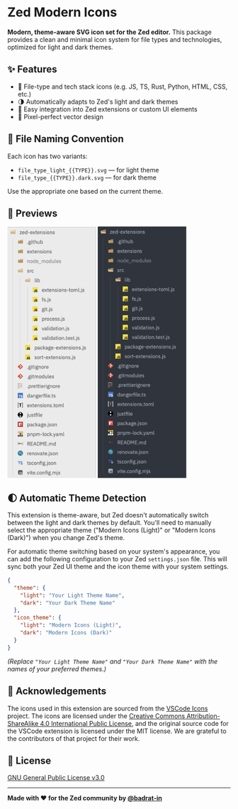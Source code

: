 # Zed Modern Icons

**Modern, theme-aware SVG icon set for the Zed editor.**
This package provides a clean and minimal icon system for file types and technologies, optimized for light and dark themes.

## ✨ Features

- 📁 File-type and tech stack icons (e.g. JS, TS, Rust, Python, HTML, CSS, etc.)
- 🌗 Automatically adapts to Zed's light and dark themes
- 🧩 Easy integration into Zed extensions or custom UI elements
- 🎨 Pixel-perfect vector design

## 📁 File Naming Convention

Each icon has two variants:

- `file_type_light_{{TYPE}}.svg` — for light theme
- `file_type_{{TYPE}}.dark.svg` — for dark theme

Use the appropriate one based on the current theme.

## 📸 Previews

<img src="./previews/light.png" alt="Light Theme" width="200"/>
<img src="./previews/dark.png" alt="Dark Theme" width="200"/>

## 🌓 Automatic Theme Detection

This extension is theme-aware, but Zed doesn't automatically switch between the light and dark themes by default. You'll need to manually select the appropriate theme ("Modern Icons (Light)" or "Modern Icons (Dark)") when you change Zed's theme.

For automatic theme switching based on your system's appearance, you can add the following configuration to your Zed `settings.json` file. This will sync both your Zed UI theme and the icon theme with your system settings.

```json
{
  "theme": {
    "light": "Your Light Theme Name",
    "dark": "Your Dark Theme Name"
  },
  "icon_theme": {
    "light": "Modern Icons (Light)",
    "dark": "Modern Icons (Dark)"
  }
}
```

_(Replace `"Your Light Theme Name"` and `"Your Dark Theme Name"` with the names of your preferred themes.)_

## 🙏 Acknowledgements

The icons used in this extension are sourced from the [VSCode Icons](https://github.com/vscode-icons/vscode-icons) project. The icons are licensed under the [Creative Commons Attribution-ShareAlike 4.0 International Public License](ICONS_LICENSE), and the original source code for the VSCode extension is licensed under the MIT license. We are grateful to the contributors of that project for their work.

## 📜 License

[GNU General Public License v3.0](LICENSE)

---

**Made with ❤️ for the Zed community by [@badrat-in](https://github.com/badrat-in)**
